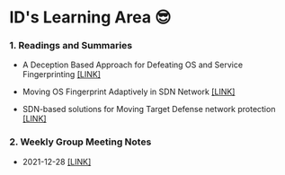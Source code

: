 # ID's Learning Area 😎

### 1. Readings and Summaries

- A Deception Based Approach for Defeating OS and Service Fingerprinting [[LINK]](ref_and_notes/A_Deception_Based_Approach_for_Defeating_OS_and_Service_Fingerprinting.pdf)

- Moving OS Fingerprint Adaptively in SDN Network [[LINK]](ref_and_notes/Moving_OS_fingerprint_adaptively_in_SDN_network.pdf)

- SDN-based solutions for Moving Target Defense network protection [[LINK]](ref_and_notes/SDN-based_solutions_for_moving_target_defense_network_protection.pdf)

### 2. Weekly Group Meeting Notes 

- 2021-12-28 [[LINK]](weekly_meeting/20211228.md)
